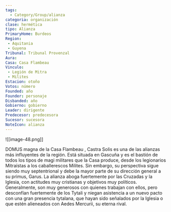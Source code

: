 ```yaml
---
tags:
  - Category/Group/alianza
categoria: organización
clase: hermética
tipo: Alianza
PrimaryHome: Burdeos 
Region:
 - Aquitania 
 - Guyena 
Tribunal: Tribunal Provenzal 
Aura: 
Casa: Casa Flambeau 
Vinculo: 
 - Legión de Mitra
 - Milites 
Estacion: otoño 
Votos: número
Founded: año
Founder: personaje
Disbanded: año
Gobierno: gobierno
Leader: dirigente
Predecesor: predecesora
Sucesor: sucesora
NoteIcon: alianza
---
```

![[image-48.png]]
 <section class="wa-section main-content"><p><span class="dropcap">D</span>OMUS magna de la <span data-article-privacy="private" data-article-id="ce2a9051-66df-4b44-93c1-65d7d36ea53b" data-template-type="organization" class="private-article article-unlinked entity-link wa-link">Casa Flambeau</span> , Castra Solis es una de las alianzas más influyentes de la región. Está situada en <span data-article-privacy="private" data-article-id="2c763613-1929-4b83-88d9-85ad9158be3e" data-template-type="location" class="private-article article-unlinked entity-link wa-link">Gascuña</span> y es el bastión de todos los tipos de magi militares que la Casa produce, desde los legionarios <span class="article-link article-explorer-link entity-link wa-link" data-article-privacy="public" data-article-id="20b0adf6-a9e7-46da-a86f-38a03b868427" data-template-type="organization" data-article="20b0adf6-a9e7-46da-a86f-38a03b868427">Mitraístas</span> a los caballerescos <span class="article-link article-explorer-link entity-link wa-link" data-article-privacy="public" data-article-id="6bbbf82f-c316-425b-8c3c-93d63e00bc5e" data-template-type="organization" data-article="6bbbf82f-c316-425b-8c3c-93d63e00bc5e">Milites</span>. Sin embargo, su perspectiva sigue siendo muy septentrional y debe la mayor parte de su dirección general a su primus, <span data-article-privacy="private" data-article-id="a0d47374-92b0-4cdb-b420-0e1e5944fd59" data-template-type="person" class="private-article article-unlinked entity-link wa-link">Garus</span>. La alianza aboga fuertemente por las Cruzadas y la Iglesia, con actitudes muy cristianas y objetivos muy políticos. Generalmente, son muy generosos con quienes trabajan con ellos, pero desconfían fuertemente de los Tytali y niegan asistencia a un nuevo pacto con una gran presencia tytalana, que hayan sido señalados por la Iglesia o que estén alieneados con <span class="article-link article-explorer-link entity-link wa-link" data-article-privacy="public" data-article-id="de0c7096-26b3-46a1-9932-ee3a9607ec85" data-template-type="organization" data-article="de0c7096-26b3-46a1-9932-ee3a9607ec85">Aedes Mercurii</span>, su eterna rival.
<br />
</p><div id="a5e5f2c0991011d244c620cf20cfb902" class="visibility-toggler image-thumb-container user-css-image-thumbnail position-relative padding-10 "><img src="https://worldanvil.com/uploads/images/df0d8adc2d422328823ef5d87ce33562.png" alt title="Castra Solis copia.png" /></div>
